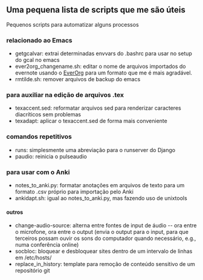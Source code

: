 ## Uma pequena lista de scripts que me são úteis
Pequenos scripts para automatizar alguns processos

### relacionado ao Emacs
* getgcalvar: extrai determinadas envvars do .bashrc para usar no setup do gcal no emacs
* ever2org_changename.sh: editar o nome de arquivos importados do evernote usando o [EverOrg](https://github.com/mgmart/EverOrg) para um formato que me é mais agradável.
* rmtilde.sh: remover arquivos de backup do emacs

### para auxiliar na edição de arquivos .tex
* texaccent.sed: reformatar arquivos sed para renderizar caracteres diacríticos sem problemas
* texadapt: aplicar o texaccent.sed de forma mais conveniente 

### comandos repetitivos
* runs: simplesmente uma abreviação para o runserver do Django
* paudio: reinicia o pulseaudio

### para usar com o Anki
* notes_to_anki.py: formatar anotações em arquivos de texto para um formato .csv próprio para importação pelo Anki
* ankidapt.sh: igual ao notes_to_anki.py, mas fazendo uso de unixtools

#### outros
* change-audio-source: alterna entre fontes de input de áudio -- ora entre o microfone, ora entre o output (envia o output para o input, para que terceiros possam ouvir os sons do computador quando necessário, e.g., numa conferência online)
* socbloc: bloquear e desbloquear sites dentro de um intervalo de linhas em /etc/hosts/
* replace_in_history: template para remoção de conteúdo sensitivo de um repositório git

